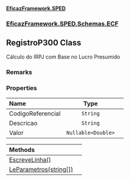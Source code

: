 #### [EficazFramework.SPED](EficazFrameworkSPED.md 'EficazFramework SPED')
### [EficazFramework.SPED.Schemas.ECF](EficazFramework.SPED.Schemas.ECF.md 'EficazFramework.SPED.Schemas.ECF')

## RegistroP300 Class

Cálculo do IRPJ com Base no Lucro Presumido

### Remarks
### Properties

| Name | Type | |
| :--- | :---: | :--- |
| CodigoReferencial | `String` |  |
| Descricao | `String` |  |
| Valor | `Nullable<Double>` |  |

| Methods | |
| :--- | :--- |
| [EscreveLinha()](EficazFramework.SPED.Schemas.ECF/RegistroP300/EscreveLinha().md 'EficazFramework.SPED.Schemas.ECF.RegistroP300.EscreveLinha()') | |
| [LeParametros(string[])](EficazFramework.SPED.Schemas.ECF/RegistroP300/LeParametros(string[]).md 'EficazFramework.SPED.Schemas.ECF.RegistroP300.LeParametros(string[])') | |
